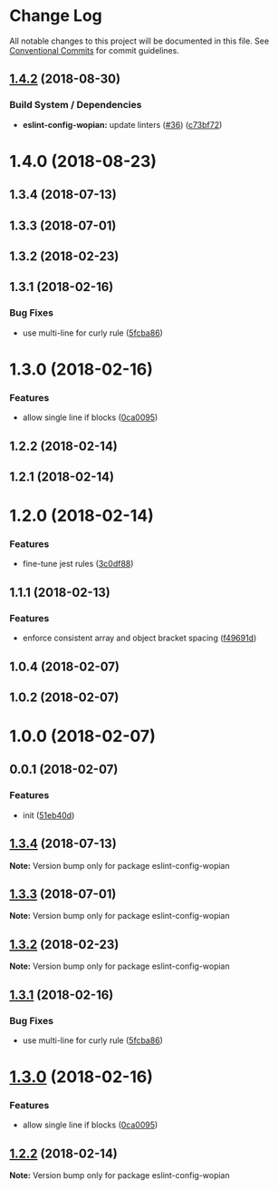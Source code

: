 # Change Log

All notable changes to this project will be documented in this file.
See [Conventional Commits](https://conventionalcommits.org) for commit guidelines.

## [1.4.2](https://github.com/wopian/eslint-config-wopian/tree/master/packages/eslint-config-wopian/compare/eslint-config-wopian@1.4.1...eslint-config-wopian@1.4.2) (2018-08-30)


### Build System / Dependencies

* **eslint-config-wopian:** update linters ([#36](https://github.com/wopian/eslint-config-wopian/tree/master/packages/eslint-config-wopian/issues/36)) ([c73bf72](https://github.com/wopian/eslint-config-wopian/tree/master/packages/eslint-config-wopian/commit/c73bf72))





<a name="1.4.0"></a>
# 1.4.0 (2018-08-23)



<a name="1.3.4"></a>
## 1.3.4 (2018-07-13)



<a name="1.3.3"></a>
## 1.3.3 (2018-07-01)



<a name="1.3.2"></a>
## 1.3.2 (2018-02-23)



<a name="1.3.1"></a>
## 1.3.1 (2018-02-16)


### Bug Fixes

* use multi-line for curly rule ([5fcba86](https://github.com/wopian/eslint-config-wopian/tree/master/packages/eslint-config-wopian/commit/5fcba86))



<a name="1.3.0"></a>
# 1.3.0 (2018-02-16)


### Features

* allow single line if blocks ([0ca0095](https://github.com/wopian/eslint-config-wopian/tree/master/packages/eslint-config-wopian/commit/0ca0095))



<a name="1.2.2"></a>
## 1.2.2 (2018-02-14)



<a name="1.2.1"></a>
## 1.2.1 (2018-02-14)



<a name="1.2.0"></a>
# 1.2.0 (2018-02-14)


### Features

* fine-tune jest rules ([3c0df88](https://github.com/wopian/eslint-config-wopian/tree/master/packages/eslint-config-wopian/commit/3c0df88))



<a name="1.1.1"></a>
## 1.1.1 (2018-02-13)


### Features

* enforce consistent array and object bracket spacing ([f49691d](https://github.com/wopian/eslint-config-wopian/tree/master/packages/eslint-config-wopian/commit/f49691d))



<a name="1.0.4"></a>
## 1.0.4 (2018-02-07)



<a name="1.0.2"></a>
## 1.0.2 (2018-02-07)



<a name="1.0.0"></a>
# 1.0.0 (2018-02-07)



<a name="0.0.1"></a>
## 0.0.1 (2018-02-07)


### Features

* init ([51eb40d](https://github.com/wopian/eslint-config-wopian/tree/master/packages/eslint-config-wopian/commit/51eb40d))





<a name="1.3.4"></a>
## [1.3.4](https://github.com/wopian/eslint-config-wopian/tree/master/packages/eslint-config-wopian/compare/v1.3.3...v1.3.4) (2018-07-13)




**Note:** Version bump only for package eslint-config-wopian

<a name="1.3.3"></a>
## [1.3.3](https://github.com/wopian/eslint-config-wopian/tree/master/packages/eslint-config-wopian/compare/v1.3.2...v1.3.3) (2018-07-01)




**Note:** Version bump only for package eslint-config-wopian

<a name="1.3.2"></a>
## [1.3.2](https://github.com/wopian/eslint-config-wopian/tree/master/packages/eslint-config-wopian/compare/v1.3.1...v1.3.2) (2018-02-23)




**Note:** Version bump only for package eslint-config-wopian

<a name="1.3.1"></a>
## [1.3.1](https://github.com/wopian/eslint-config-wopian/tree/master/packages/eslint-config-wopian/compare/v1.3.0...v1.3.1) (2018-02-16)


### Bug Fixes

* use multi-line for curly rule ([5fcba86](https://github.com/wopian/eslint-config-wopian/tree/master/packages/eslint-config-wopian/commit/5fcba86))




<a name="1.3.0"></a>
# [1.3.0](https://github.com/wopian/eslint-config-wopian/tree/master/packages/eslint-config-wopian/compare/v1.2.2...v1.3.0) (2018-02-16)


### Features

* allow single line if blocks ([0ca0095](https://github.com/wopian/eslint-config-wopian/tree/master/packages/eslint-config-wopian/commit/0ca0095))




<a name="1.2.2"></a>
## [1.2.2](https://github.com/wopian/eslint-config-wopian/tree/master/packages/eslint-config-wopian/compare/v1.2.1...v1.2.2) (2018-02-14)




**Note:** Version bump only for package eslint-config-wopian
